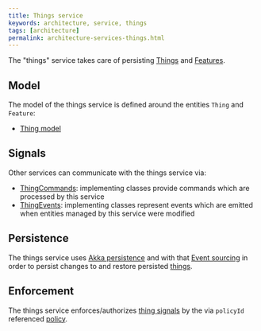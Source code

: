 ```yaml
---
title: Things service
keywords: architecture, service, things
tags: [architecture]
permalink: architecture-services-things.html
---
```


The "things" service takes care of persisting [Things](basic-thing.html) and [Features](basic-feature.html).

## Model

The model of the things service is defined around the entities `Thing` and `Feature`:

* [Thing model](https://github.com/eclipse/ditto/tree/master/things/model/src/main/java/org/eclipse/ditto/things/model)

## Signals

Other services can communicate with the things service via:

* [ThingCommands](https://github.com/eclipse/ditto/tree/master/things/model/src/main/java/org/eclipse/ditto/things/model/signals/commands/ThingCommand.java):
  implementing classes provide commands which are processed by this service
* [ThingEvents](https://github.com/eclipse/ditto/tree/master/things/model/src/main/java/org/eclipse/ditto/things/model/signals/events/ThingEvent.java):
  implementing classes represent events which are emitted when entities managed by this service were modified

## Persistence

The things service uses [Akka persistence](https://doc.akka.io/docs/akka/current/persistence.html?language=java) and 
with that [Event sourcing](basic-signals.html#architectural-style) in order to persist changes to 
and restore persisted [things](basic-thing.html).

## Enforcement

The things service enforces/authorizes [thing signals](#signals) by the via `policyId` referenced 
[policy](basic-policy.html).
